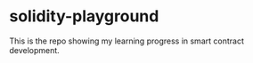 # solidity-playground

This is the repo showing my learning progress in smart contract development.
